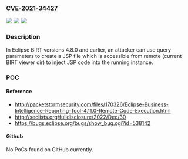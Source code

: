 ### [CVE-2021-34427](https://cve.mitre.org/cgi-bin/cvename.cgi?name=CVE-2021-34427)
![](https://img.shields.io/static/v1?label=Product&message=Eclipse%20BIRT&color=blue)
![](https://img.shields.io/static/v1?label=Version&message=%3C%3D%204.8.0%20&color=brighgreen)
![](https://img.shields.io/static/v1?label=Vulnerability&message=CWE-20%3A%20Improper%20Input%20Validation&color=brighgreen)

### Description

In Eclipse BIRT versions 4.8.0 and earlier, an attacker can use query parameters to create a JSP file which is accessible from remote (current BIRT viewer dir) to inject JSP code into the running instance.

### POC

#### Reference
- http://packetstormsecurity.com/files/170326/Eclipse-Business-Intelligence-Reporting-Tool-4.11.0-Remote-Code-Execution.html
- http://seclists.org/fulldisclosure/2022/Dec/30
- https://bugs.eclipse.org/bugs/show_bug.cgi?id=538142

#### Github
No PoCs found on GitHub currently.

